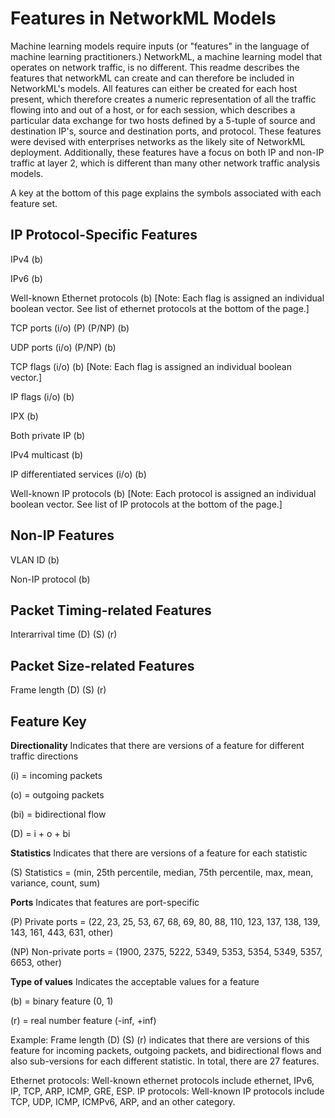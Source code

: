 # Features in NetworkML Models

Machine learning models require inputs (or "features" in the language of machine learning practitioners.) NetworkML, a machine learning model that operates on network traffic, is no different. This readme describes the features that networkML can create and can therefore be included in NetworkML's models. All features can either be created for each host present, which therefore creates a numeric representation of all the traffic flowing into and out of a host, or for each session, which describes a particular data exchange for two hosts defined by a 5-tuple of source and destination IP's, source and destination ports, and protocol. These features were devised with enterprises networks as the likely site of NetworkML deployment. Additionally, these features have a focus on both IP and non-IP traffic at layer 2, which is different than many other network traffic analysis models.

A key at the bottom of this page explains the symbols associated with each feature set.

## IP Protocol-Specific Features

IPv4 (b)

IPv6 (b)

Well-known Ethernet protocols (b) [Note: Each flag is assigned an individual boolean vector. See list of ethernet protocols at the bottom of the page.]

TCP ports (i/o) \(P\) (P/NP) (b)

UDP ports (i/o) (P/NP) (b)

TCP flags (i/o) (b) [Note: Each flag is assigned an individual boolean vector.]

IP flags (i/o) (b)

IPX (b)

Both private IP (b)

IPv4 multicast (b)

IP differentiated services (i/o) (b)

Well-known IP protocols (b) [Note: Each protocol is assigned an individual boolean vector. See list of IP protocols at the bottom of the page.]

## Non-IP Features

VLAN ID (b)

Non-IP protocol (b)

## Packet Timing-related Features
Interarrival time (D) (S) \(r\)

## Packet Size-related Features
Frame length (D) (S) \(r\)

## Feature Key
**Directionality**
Indicates that there are versions of a feature for different traffic directions

(i) = incoming packets

(o) = outgoing packets

(bi) = bidirectional flow

(D) = i + o + bi

**Statistics**
Indicates that there are versions of a feature for each statistic

(S) Statistics = (min, 25th percentile, median, 75th percentile, max, mean, variance, count, sum)

**Ports**
Indicates that features are port-specific

\(P\) Private ports = (22, 23, 25, 53, 67, 68, 69, 80, 88, 110, 123, 137, 138, 139, 143, 161, 443, 631, other)

(NP) Non-private ports = (1900, 2375, 5222, 5349, 5353, 5354, 5349, 5357, 6653, other)

**Type of values**
Indicates the acceptable values for a feature

(b) = binary feature (0, 1)

\(r\) = real number feature (-inf, +inf)

Example: Frame length (D) (S) \(r\) indicates that there are versions of this feature for incoming packets, outgoing packets, and bidirectional flows and also sub-versions for each different statistic. In total, there are 27 features.

Ethernet protocols: Well-known ethernet protocols include ethernet, IPv6, IP, TCP, ARP, ICMP, GRE, ESP.
IP protocols: Well-known IP protocols include TCP, UDP, ICMP, ICMPv6, ARP, and an other category.

